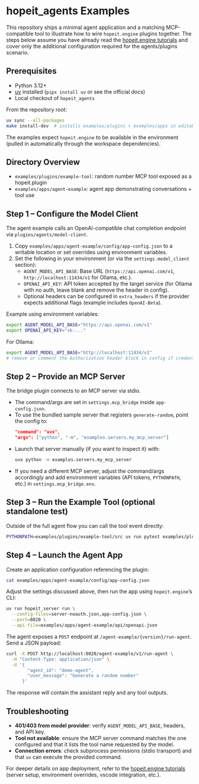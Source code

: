 # hopeit_agents Examples

This repository ships a minimal agent application and a matching MCP-compatible tool to illustrate how to wire `hopeit.engine` plugins together. The steps below assume you have already read the [hopeit.engine tutorials](https://hopeitengine.readthedocs.io/en/latest/) and cover only the additional configuration required for the agents/plugins scenario.

## Prerequisites
- Python 3.12+
- [uv](https://docs.astral.sh/uv/) installed (`pipx install uv` or see the official docs)
- Local checkout of `hopeit_agents`

From the repository root:

```bash
uv sync --all-packages
make install-dev  # installs examples/plugins + examples/apps in editable mode
```

The examples expect `hopeit.engine` to be available in the environment (pulled in automatically through the workspace dependencies).

## Directory Overview
- `examples/plugins/example-tool`: random number MCP tool exposed as a hopeit.plugin
- `examples/apps/agent-example`: agent app demonstrating conversations + tool use

## Step 1 – Configure the Model Client
The agent example calls an OpenAI-compatible chat completion endpoint via `plugins/agents/model-client`.

1. Copy `examples/apps/agent-example/config/app-config.json` to a writable location or set overrides using environment variables.
2. Set the following in your environment (or via the `settings.model_client` section):
   - `AGENT_MODEL_API_BASE`: Base URL (`https://api.openai.com/v1`, `http://localhost:11434/v1` for Ollama, etc.).
   - `OPENAI_API_KEY`: API token accepted by the target service (for Ollama with no auth, leave blank and remove the header in config).
   - Optional headers can be configured in `extra_headers` if the provider expects additional flags (example includes `OpenAI-Beta`).

Example using environment variables:

```bash
export AGENT_MODEL_API_BASE="https://api.openai.com/v1"
export OPENAI_API_KEY="sk-..."
```

For Ollama:
```bash
export AGENT_MODEL_API_BASE="http://localhost:11434/v1"
# remove or comment the Authorization header block in config if credentials are not required
```

## Step 2 – Provide an MCP Server
The bridge plugin connects to an MCP server via stdio.

- The command/args are set in `settings.mcp_bridge` inside `app-config.json`.
- To use the bundled sample server that registers `generate-random`, point the config to:
  ```json
  "command": "uvx",
  "args": ["python", "-m", "examples.servers.my_mcp_server"]
  ```
- Launch that server manually (if you want to inspect it) with:
  ```bash
  uvx python -m examples.servers.my_mcp_server
  ```
- If you need a different MCP server, adjust the command/args accordingly and add environment variables (API tokens, `PYTHONPATH`, etc.) in `settings.mcp_bridge.env`.

## Step 3 – Run the Example Tool (optional standalone test)
Outside of the full agent flow you can call the tool event directly:

```bash
PYTHONPATH=examples/plugins/example-tool/src uv run pytest examples/plugins/example-tool/test/test_random_tool.py -v
```

## Step 4 – Launch the Agent App
Create an application configuration referencing the plugin:

```bash
cat examples/apps/agent-example/config/app-config.json
```
Adjust the settings discussed above, then run the app using `hopeit.engine`’s CLI:

```bash
uv run hopeit_server run \
  --config-files=server-noauth.json,app-config.json \
  --port=8020 \
  --api-file=examples/apps/agent-example/api/openapi.json
```

The agent exposes a `POST` endpoint at `/agent-example/{version}/run-agent`. Send a JSON payload:

```bash
curl -X POST http://localhost:8020/agent-example/v1/run-agent \
  -H "Content-Type: application/json" \
  -d '{
        "agent_id": "demo-agent",
        "user_message": "Generate a random number"
      }'
```

The response will contain the assistant reply and any tool outputs.

## Troubleshooting
- **401/403 from model provider**: verify `AGENT_MODEL_API_BASE`, headers, and API key.
- **Tool not available**: ensure the MCP server command matches the one configured and that it lists the tool name requested by the model.
- **Connection errors**: check subprocess permissions (stdio transport) and that `uv` can execute the provided command.

For deeper details on app deployment, refer to the [hopeit.engine tutorials](https://hopeitengine.readthedocs.io/en/latest/tutorials/) (server setup, environment overrides, vscode integration, etc.).
